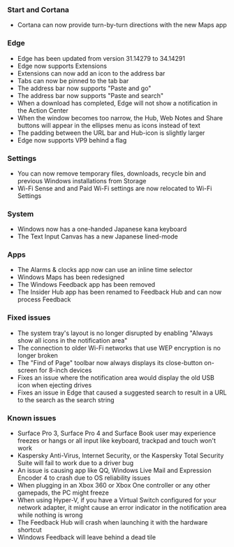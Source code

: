 ### Start and Cortana
- Cortana can now provide turn-by-turn directions with the new Maps app

### Edge
- Edge has been updated from version 31.14279 to 34.14291
- Edge now supports Extensions
- Extensions can now add an icon to the address bar
- Tabs can now be pinned to the tab bar
- The address bar now supports "Paste and go"
- The address bar now supports "Paste and search"
- When a download has completed, Edge will not show a notification in the Action Center
- When the window becomes too narrow, the Hub, Web Notes and Share buttons will appear in the ellipses menu as icons instead of text
- The padding between the URL bar and Hub-icon is slightly larger
- Edge now supports VP9 behind a flag

### Settings
- You can now remove temporary files, downloads, recycle bin and previous Windows installations from Storage
- Wi-Fi Sense and and Paid Wi-Fi settings are now relocated to Wi-Fi Settings

### System
- Windows now has a one-handed Japanese kana keyboard
- The Text Input Canvas has a new Japanese lined-mode

### Apps
- The Alarms & clocks app now can use an inline time selector
- Windows Maps has been redesigned
- The Windows Feedback app has been removed
- The Insider Hub app has been renamed to Feedback Hub and can now process Feedback

### Fixed issues
- The system tray's layout is no longer disrupted by enabling "Always show all icons in the notification area"
- The connection to older Wi-Fi networks that use WEP encryption is no longer broken
- The "Find of Page" toolbar now always displays its close-button on-screen for 8-inch devices
- Fixes an issue where the notification area would display the old USB icon when ejecting drives
- Fixes an issue in Edge that caused a suggested search to result in a URL to the search as the search string

### Known issues
- Surface Pro 3, Surface Pro 4 and Surface Book user may experience freezes or hangs or all input like keyboard, trackpad and touch won't work
- Kaspersky Anti-Virus, Internet Security, or the Kaspersky Total Security Suite will fail to work due to a driver bug
- An issue is causing app like QQ, Windows Live Mail and Expression Encoder 4 to crash due to OS reliability issues
- When plugging in an Xbox 360 or Xbox One controller or any other gamepads, the PC might freeze
- When using Hyper-V, if you have a Virtual Switch configured for your network adapter, it might cause an error indicator in the notification area while nothing is wrong
- The Feedback Hub will crash when launching it with the hardware shortcut
- Windows Feedback will leave behind a dead tile

